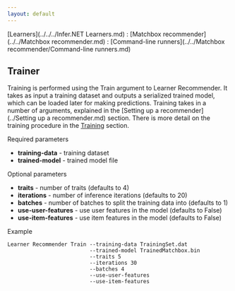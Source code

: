 ```yaml
---
layout: default
---
```

[Learners](../../../Infer.NET Learners.md) : [Matchbox recommender](../../Matchbox recommender.md) : [Command-line runners](../../Matchbox recommender/Command-line runners.md)

## Trainer

Training is performed using the Train argument to Learner Recommender. It takes as input a training dataset and outputs a serialized trained model, which can be loaded later for making predictions. Training takes in a number of arguments, explained in the [Setting up a recommender](../Setting up a recommender.md) section. There is more detail on the training procedure in the [Training](../Training.md) section. 

Required parameters

*   **training-data** \- training dataset
*   **trained-model** \- trained model file

Optional parameters

*   **traits** \- number of traits (defaults to 4)
*   **iterations** \- number of inference iterations (defaults to 20)
*   **batches** \- number of batches to split the training data into (defaults to 1)
*   **use-user-features** \- use user features in the model (defaults to False)
*   **use-item-features** \- use item features in the model (defaults to False)

Example

```
Learner Recommender Train --training-data TrainingSet.dat  
                          --trained-model TrainedMatchbox.bin   
                          --traits 5  
                          --iterations 30  
                          --batches 4  
                          --use-user-features   
                          --use-item-features
```
